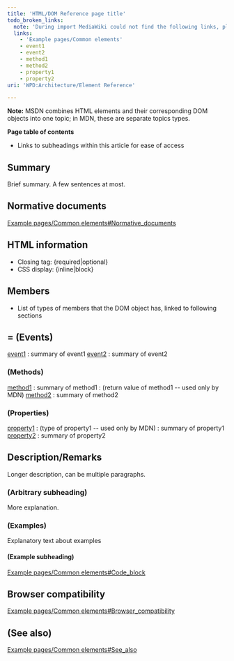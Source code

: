 ```yaml
---
title: 'HTML/DOM Reference page title'
todo_broken_links:
  note: 'During import MediaWiki could not find the following links, please fix and adjust this list.'
  links:
    - 'Example pages/Common elements'
    - event1
    - event2
    - method1
    - method2
    - property1
    - property2
uri: 'WPD:Architecture/Element Reference'

---
```

**Note:** MSDN combines HTML elements and their corresponding DOM objects into one topic; in MDN, these are separate topics types.

**Page table of contents**

-   Links to subheadings within this article for ease of access

## Summary

Brief summary. A few sentences at most.

## Normative documents

[Example pages/Common elements\#Normative\_documents](/w/index.php?title=Example_pages/Common_elements&action=edit&redlink=1)

## HTML information

-   Closing tag: {required|optional}
-   CSS display: {inline|block}

## Members

-   List of types of members that the DOM object has, linked to following sections

## = (Events)

[event1](/w/index.php?title=event1&action=edit&redlink=1)
:   summary of event1
[event2](/w/index.php?title=event2&action=edit&redlink=1)
:   summary of event2

### (Methods)

[method1](/w/index.php?title=method1&action=edit&redlink=1)
:   summary of method1
:   (return value of method1 -- used only by MDN)
[method2](/w/index.php?title=method2&action=edit&redlink=1)
:   summary of method2

### (Properties)

[property1](/w/index.php?title=property1&action=edit&redlink=1)
:   (type of property1 -- used only by MDN)
:   summary of property1
[property2](/w/index.php?title=property2&action=edit&redlink=1)
:   summary of property2

## Description/Remarks

Longer description, can be multiple paragraphs.

### (Arbitrary subheading)

More explanation.

### (Examples)

Explanatory text about examples

#### (Example subheading)

[Example pages/Common elements\#Code\_block](/w/index.php?title=Example_pages/Common_elements&action=edit&redlink=1)

## Browser compatibility

[Example pages/Common elements\#Browser\_compatibility](/w/index.php?title=Example_pages/Common_elements&action=edit&redlink=1)

## (See also)

[Example pages/Common elements\#See\_also](/w/index.php?title=Example_pages/Common_elements&action=edit&redlink=1)
